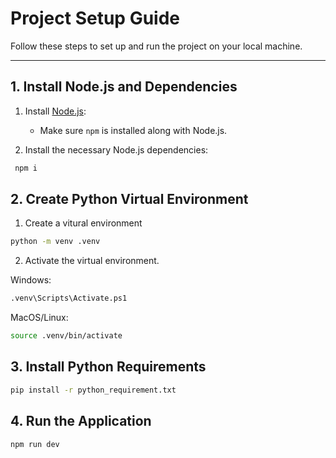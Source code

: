 # Project Setup Guide

Follow these steps to set up and run the project on your local machine.

---

## 1. Install Node.js and Dependencies

1. Install [Node.js](https://nodejs.org/):
   - Make sure `npm` is installed along with Node.js.

2. Install the necessary Node.js dependencies:
  ```bash
   npm i
  ```

## 2. Create Python Virtual Environment

1. Create a vitural environment
```bash
python -m venv .venv
```
2. Activate the virtual environment.

Windows:
```bash
.venv\Scripts\Activate.ps1
```
MacOS/Linux:
```bash
source .venv/bin/activate
```

## 3. Install Python Requirements
```bash
pip install -r python_requirement.txt
```

## 4. Run the Application
```bash
npm run dev
```

